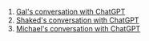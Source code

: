1.   [Gal's conversation with ChatGPT](https://www.google.com/)
2.   [Shaked's conversation with ChatGPT](https://www.google.com/)
3.   [Michael's conversation with ChatGPT](https://chat.openai.com/share/34638048-c381-4f50-a162-e79af6da09af)

